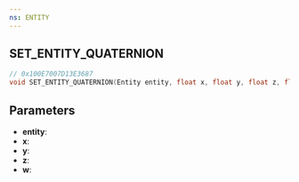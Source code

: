 ```yaml
---
ns: ENTITY
---
```

## SET_ENTITY_QUATERNION

```c
// 0x100E7007D13E3687
void SET_ENTITY_QUATERNION(Entity entity, float x, float y, float z, float w);
```

## Parameters
* **entity**:
* **x**:
* **y**:
* **z**:
* **w**:
